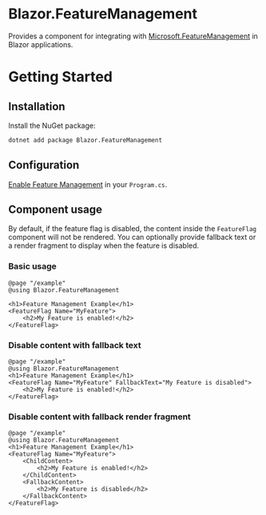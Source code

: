 # Blazor.FeatureManagement

Provides a component for integrating with [Microsoft.FeatureManagement](https://learn.microsoft.com/en-us/azure/azure-app-configuration/feature-management-dotnet-reference) in Blazor applications.

# Getting Started
## Installation
Install the NuGet package:

```bash
dotnet add package Blazor.FeatureManagement
```

## Configuration
[Enable Feature Management](https://learn.microsoft.com/en-us/azure/azure-app-configuration/feature-management-dotnet-reference#service-registration) in your `Program.cs`.

## Component usage

By default, if the feature flag is disabled, the content inside the `FeatureFlag` component will not be rendered. You can optionally provide fallback text or a render fragment to display when the feature is disabled.

### Basic usage
```razor
@page "/example"
@using Blazor.FeatureManagement

<h1>Feature Management Example</h1>
<FeatureFlag Name="MyFeature">
    <h2>My Feature is enabled!</h2>
</FeatureFlag>
```

### Disable content with fallback text
```razor
@page "/example"
@using Blazor.FeatureManagement
<h1>Feature Management Example</h1>
<FeatureFlag Name="MyFeature" FallbackText="My Feature is disabled">
    <h2>My Feature is enabled!</h2>
</FeatureFlag>
```

### Disable content with fallback render fragment
```razor
@page "/example"
@using Blazor.FeatureManagement
<h1>Feature Management Example</h1>
<FeatureFlag Name="MyFeature">
    <ChildContent>
        <h2>My Feature is enabled!</h2>
    </ChildContent>
    <FallbackContent>
        <h2>My Feature is disabled</h2>
    </FallbackContent>
</FeatureFlag>